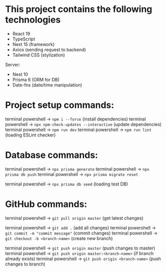 # This project contains the following technologies

- React 19
- TypeScript
- Next 15 (framework)
- Axios (sending request to backend)
- Tailwind CSS (stylization)

Server:
- Nest 10
- Prisma 6 (ORM for DB)
- Date-fns (date/time manipulation)

# Project setup commands:
terminal powershell -> `npm i --force` (install dependencies)
terminal powershell -> `npx npm-check-updates --interactive` (update dependencies)
terminal powershell -> `npm run dev`
terminal powershell -> `npm run lint` (loading ESLint checker)

# Database commands:
terminal powershell -> `npx prisma generate`
terminal powershell -> `npx prisma db push`
terminal powershell -> `npx prisma migrate reset`

terminal powershell -> `npx prisma db seed` (loading test DB)

# GitHub commands:
terminal powershell -> `git pull origin master` (get latest changes)

terminal powershell -> `git add .` (add all changes)
terminal powershell -> `git commit -m "commit message"` (commit changes)
terminal powershell -> `git checkout -b <branch-name>` (create new branch)

terminal powershell -> `git push origin master` (push changes to master)
terminal powershell -> `git push origin master:<branch-name>` (if branch already exists)
terminal powershell -> `git push origin <branch-name>` (push changes to branch)